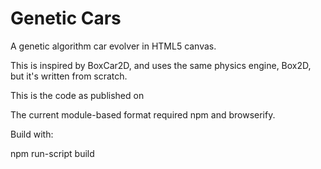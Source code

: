 Genetic Cars
==================

A genetic algorithm car evolver in HTML5 canvas.

This is inspired by BoxCar2D, and uses the same physics engine, Box2D, but it's written from scratch.

This is the code as published on 

The current module-based format required npm and browserify.

Build with:

npm run-script build
